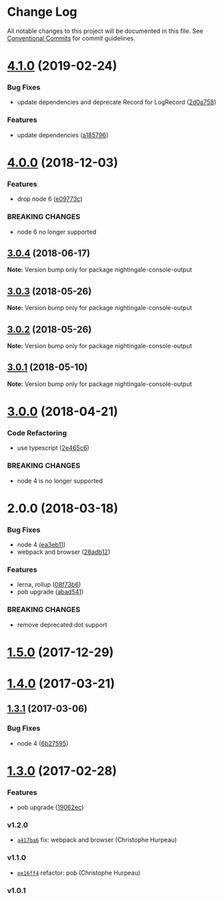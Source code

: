 # Change Log

All notable changes to this project will be documented in this file.
See [Conventional Commits](https://conventionalcommits.org) for commit guidelines.

# [4.1.0](https://github.com/christophehurpeau/nightingale/compare/nightingale-console-output@4.0.0...nightingale-console-output@4.1.0) (2019-02-24)


### Bug Fixes

* update dependencies and deprecate Record for LogRecord ([2d0a758](https://github.com/christophehurpeau/nightingale/commit/2d0a758))


### Features

* update dependencies ([a185796](https://github.com/christophehurpeau/nightingale/commit/a185796))





# [4.0.0](https://github.com/christophehurpeau/nightingale/compare/nightingale-console-output@3.0.4...nightingale-console-output@4.0.0) (2018-12-03)


### Features

* drop node 6 ([e09773c](https://github.com/christophehurpeau/nightingale/commit/e09773c))


### BREAKING CHANGES

* node 6 no longer supported





<a name="3.0.4"></a>
## [3.0.4](https://github.com/christophehurpeau/nightingale/compare/nightingale-console-output@3.0.3...nightingale-console-output@3.0.4) (2018-06-17)

**Note:** Version bump only for package nightingale-console-output





<a name="3.0.3"></a>
## [3.0.3](https://github.com/christophehurpeau/nightingale/compare/nightingale-console-output@3.0.2...nightingale-console-output@3.0.3) (2018-05-26)

**Note:** Version bump only for package nightingale-console-output





<a name="3.0.2"></a>
## [3.0.2](https://github.com/christophehurpeau/nightingale/compare/nightingale-console-output@3.0.1...nightingale-console-output@3.0.2) (2018-05-26)

**Note:** Version bump only for package nightingale-console-output





<a name="3.0.1"></a>
## [3.0.1](https://github.com/christophehurpeau/nightingale/compare/nightingale-console-output@3.0.0...nightingale-console-output@3.0.1) (2018-05-10)

**Note:** Version bump only for package nightingale-console-output





<a name="3.0.0"></a>
# [3.0.0](https://github.com/christophehurpeau/nightingale/compare/nightingale-console-output@2.0.0...nightingale-console-output@3.0.0) (2018-04-21)


### Code Refactoring

* use typescript ([2e465c6](https://github.com/christophehurpeau/nightingale/commit/2e465c6))


### BREAKING CHANGES

* node 4 is no longer supported





<a name="2.0.0"></a>
# 2.0.0 (2018-03-18)


### Bug Fixes

* node 4 ([ea3eb11](https://github.com/christophehurpeau/nightingale/commit/ea3eb11))
* webpack and browser ([28adb12](https://github.com/christophehurpeau/nightingale/commit/28adb12))


### Features

* lerna, rollup ([08f73b6](https://github.com/christophehurpeau/nightingale/commit/08f73b6))
* pob upgrade ([abad541](https://github.com/christophehurpeau/nightingale/commit/abad541))


### BREAKING CHANGES

* remove deprecated dot support




<a name="1.5.0"></a>
# [1.5.0](https://github.com/nightingalejs/nightingale-console-output/compare/v1.4.0...v1.5.0) (2017-12-29)


<a name="1.4.0"></a>
# [1.4.0](https://github.com/nightingalejs/nightingale-console-output/compare/v1.3.1...v1.4.0) (2017-03-21)


<a name="1.3.1"></a>
## [1.3.1](https://github.com/nightingalejs/nightingale-console-output/compare/v1.3.0...v1.3.1) (2017-03-06)


### Bug Fixes

* node 4 ([6b27595](https://github.com/nightingalejs/nightingale-console-output/commit/6b27595))


<a name="1.3.0"></a>
# [1.3.0](https://github.com/nightingalejs/nightingale-console-output/compare/v1.2.0...v1.3.0) (2017-02-28)


### Features

* pob upgrade ([19062ec](https://github.com/nightingalejs/nightingale-console-output/commit/19062ec))


### v1.2.0

- [`a417ba6`](https://github.com/nightingalejs/nightingale-console-output/commit/a417ba67fb1e673f7c0c9484fb64ed45aeba40be) fix: webpack and browser (Christophe Hurpeau)

### v1.1.0

- [`ee16ff4`](https://github.com/nightingalejs/nightingale-console-output/commit/ee16ff4cdc9cb040467e23f340b88d4aa16878d7) refactor: pob (Christophe Hurpeau)

### v1.0.1
